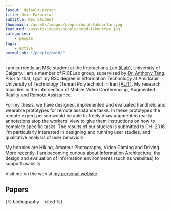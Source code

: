 ```yaml
---
layout: default-person
title: Omid Fakourfar
subtitle: MSc Student
thumbnail: /assets/images/people/omid-fakourfar.jpg
featured: /assets/images/people/omid-fakourfar.jpg
categories:
    - people
tags:
    - active
permalink: "/people/omid/"
---
```


I am currently an MSc student at the Interactions Lab [(iLab)](http://ilab.cpsc.ucalgary.ca/), University of Calgary. I am a member of RICELab group, supervised by [Dr. Anthony Tang](http://hcitang.org/). Prior to that, I got my BSc degree in Information Technology at Amirkabir University of Technology (Tehran Polytechnic) in Iran [(AUT)](http://aut.ac.ir/). My research topic lies in the intersection of Mobile Video Conferencing, Augmented Reality and Remote Assistance.

For my thesis, we have designed, implemented and evaluated handheld and wearable prototypes for remote assistance tasks. In these prototypes the remote expert person would be able to freely draw augmented reality annotations atop the workers' view to give them instructions on how to complete specific tasks. The results of our studies is submitted to CHI 2016. I'm particularly interested in designing and running user studies, and qualitative analysis of user behaviors. 

My hobbies are Hiking, Amateur Photography, Video Gaming and Driving. More recently, I am becoming curious about Information Architecture, the design and evaluation of information environments (such as websites) to support usability. 

Visit me on the web at [my personal website](http://fakourfar.net).

## Papers

{% bibliography --cited %}
